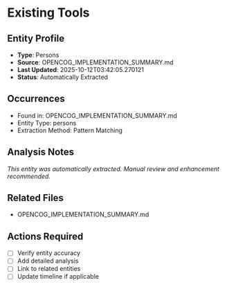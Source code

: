 # Existing Tools

## Entity Profile
- **Type**: Persons
- **Source**: OPENCOG_IMPLEMENTATION_SUMMARY.md
- **Last Updated**: 2025-10-12T03:42:05.270121
- **Status**: Automatically Extracted

## Occurrences
- Found in: OPENCOG_IMPLEMENTATION_SUMMARY.md
- Entity Type: persons
- Extraction Method: Pattern Matching

## Analysis Notes
*This entity was automatically extracted. Manual review and enhancement recommended.*

## Related Files
- OPENCOG_IMPLEMENTATION_SUMMARY.md

## Actions Required
- [ ] Verify entity accuracy
- [ ] Add detailed analysis
- [ ] Link to related entities
- [ ] Update timeline if applicable
